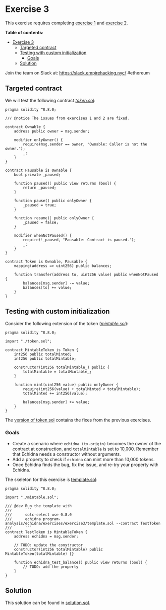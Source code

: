 # Exercise 3

This exercise requires completing [exercise 1](./Exercise-1.md) and [exercise 2](./Exercise-2.md).

**Table of contents:**

- [Exercise 3](#exercise-3)
  - [Targeted contract](#targeted-contract)
  - [Testing with custom initialization](#testing-with-custom-initialization)
    - [Goals](#goals)
  - [Solution](#solution)

Join the team on Slack at: https://slack.empirehacking.nyc/ #ethereum

## Targeted contract

We will test the following contract _[token.sol](https://github.com/crytic/building-secure-contracts/tree/master/program-analysis/echidna/exercises/exercise3/token.sol)_:

```solidity
pragma solidity ^0.8.0;

/// @notice The issues from exercises 1 and 2 are fixed.

contract Ownable {
    address public owner = msg.sender;

    modifier onlyOwner() {
        require(msg.sender == owner, "Ownable: Caller is not the owner.");
        _;
    }
}

contract Pausable is Ownable {
    bool private _paused;

    function paused() public view returns (bool) {
        return _paused;
    }

    function pause() public onlyOwner {
        _paused = true;
    }

    function resume() public onlyOwner {
        _paused = false;
    }

    modifier whenNotPaused() {
        require(!_paused, "Pausable: Contract is paused.");
        _;
    }
}

contract Token is Ownable, Pausable {
    mapping(address => uint256) public balances;

    function transfer(address to, uint256 value) public whenNotPaused {
        balances[msg.sender] -= value;
        balances[to] += value;
    }
}
```

## Testing with custom initialization

Consider the following extension of the token (_[mintable.sol](https://github.com/crytic/building-secure-contracts/tree/master/program-analysis/echidna/exercises/exercise3/mintable.sol)_):

```solidity
pragma solidity ^0.8.0;

import "./token.sol";

contract MintableToken is Token {
    int256 public totalMinted;
    int256 public totalMintable;

    constructor(int256 totalMintable_) public {
        totalMintable = totalMintable_;
    }

    function mint(uint256 value) public onlyOwner {
        require(int256(value) + totalMinted < totalMintable);
        totalMinted += int256(value);

        balances[msg.sender] += value;
    }
}
```

The [version of token.sol](https://github.com/crytic/building-secure-contracts/tree/master/program-analysis/echidna/exercises/exercise3/token.sol#L1) contains the fixes from the previous exercises.

### Goals

- Create a scenario where `echidna (tx.origin)` becomes the owner of the contract at construction, and `totalMintable` is set to 10,000. Remember that Echidna needs a constructor without arguments.
- Add a property to check if `echidna` can mint more than 10,000 tokens.
- Once Echidna finds the bug, fix the issue, and re-try your property with Echidna.

The skeleton for this exercise is [template.sol](https://github.com/crytic/building-secure-contracts/tree/master/program-analysis/echidna/exercises/exercise3/template.sol):

````solidity
pragma solidity ^0.8.0;

import "./mintable.sol";

/// @dev Run the template with
///      ```
///      solc-select use 0.8.0
///      echidna program-analysis/echidna/exercises/exercise3/template.sol --contract TestToken
///      ```
contract TestToken is MintableToken {
    address echidna = msg.sender;

    // TODO: update the constructor
    constructor(int256 totalMintable) public MintableToken(totalMintable) {}

    function echidna_test_balance() public view returns (bool) {
        // TODO: add the property
    }
}
````

## Solution

This solution can be found in [solution.sol](https://github.com/crytic/building-secure-contracts/tree/master/program-analysis/echidna/exercises/exercise3/solution.sol).
